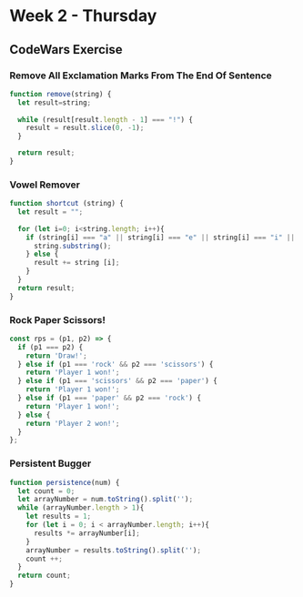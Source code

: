 # Week 2 - Thursday


## CodeWars Exercise

### Remove All Exclamation Marks From The End Of Sentence

``` javascript
function remove(string) {  
  let result=string;
  
  while (result[result.length - 1] === "!") {
    result = result.slice(0, -1);
  }

  return result;
}
```

### Vowel Remover

``` javascript
function shortcut (string) {
  let result = "";
  
  for (let i=0; i<string.length; i++){
    if (string[i] === "a" || string[i] === "e" || string[i] === "i" || string[i] === "o" || string[i] === "u"){
      string.substring();
    } else {
      result += string [i];
    }
  }
  return result;
}
```

### Rock Paper Scissors!

``` javascript
const rps = (p1, p2) => {
  if (p1 === p2) {
    return 'Draw!';
  } else if (p1 === 'rock' && p2 === 'scissors') {
    return 'Player 1 won!';
  } else if (p1 === 'scissors' && p2 === 'paper') {
    return 'Player 1 won!';
  } else if (p1 === 'paper' && p2 === 'rock') {
    return 'Player 1 won!';
  } else {
    return 'Player 2 won!';
  }
};
```

### Persistent Bugger

``` javascript
function persistence(num) {
  let count = 0;
  let arrayNumber = num.toString().split('');
  while (arrayNumber.length > 1){
    let results = 1;
    for (let i = 0; i < arrayNumber.length; i++){
      results *= arrayNumber[i]; 
    }    
    arrayNumber = results.toString().split('');
    count ++;
  }
  return count;
}
```
